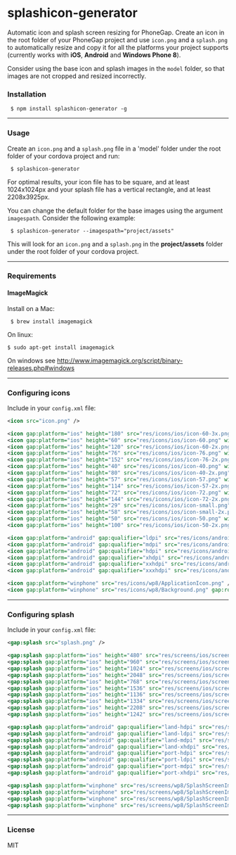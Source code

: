 # splashicon-generator

Automatic icon and splash screen resizing for PhoneGap. Create an icon in the root folder of your PhoneGap project and use ```icon.png``` and a ```splash.png``` to automatically resize and copy it for all the platforms your project supports (currently works with **iOS**, **Android** and **Windows Phone 8**).

Consider using the base icon and splash images in the `model` folder, so that images are not cropped and resized incorrectly.

### Installation

     $ npm install splashicon-generator -g

---

### Usage

Create an ```icon.png``` and a ```splash.png``` file in a 'model' folder under the root folder of your cordova project and run:

     $ splashicon-generator

For optimal results, your icon file has to be square, and at least 1024x1024px and your splash file has a vertical rectangle, and at least 2208x3925px.

You can change the default folder for the base images using the argument `imagespath`. Consider the following example:

     $ splashicon-generator --imagespath="project/assets"

This will look for an ```icon.png``` and a ```splash.png``` in the **project/assets** folder under the root folder of your cordova project.

---

### Requirements

#### ImageMagick

Install on a Mac:

     $ brew install imagemagick

On linux:

    $ sudo apt-get install imagemagick

On windows see http://www.imagemagick.org/script/binary-releases.php#windows

---

### Configuring icons

Include in your ```config.xml``` file:

```xml
<icon src="icon.png" />

<icon gap:platform="ios" height="180" src="res/icons/ios/icon-60-3x.png" width="180" />
<icon gap:platform="ios" height="60" src="res/icons/ios/icon-60.png" width="60" />
<icon gap:platform="ios" height="120" src="res/icons/ios/icon-60-2x.png" width="120" />
<icon gap:platform="ios" height="76" src="res/icons/ios/icon-76.png" width="76" />
<icon gap:platform="ios" height="152" src="res/icons/ios/icon-76-2x.png" width="152" />
<icon gap:platform="ios" height="40" src="res/icons/ios/icon-40.png" width="40" />
<icon gap:platform="ios" height="80" src="res/icons/ios/icon-40-2x.png" width="80" />
<icon gap:platform="ios" height="57" src="res/icons/ios/icon-57.png" width="57" />
<icon gap:platform="ios" height="114" src="res/icons/ios/icon-57-2x.png" width="114" />
<icon gap:platform="ios" height="72" src="res/icons/ios/icon-72.png" width="72" />
<icon gap:platform="ios" height="144" src="res/icons/ios/icon-72-2x.png" width="144" />
<icon gap:platform="ios" height="29" src="res/icons/ios/icon-small.png" width="29" />
<icon gap:platform="ios" height="58" src="res/icons/ios/icon-small-2x.png" width="58" />
<icon gap:platform="ios" height="50" src="res/icons/ios/icon-50.png" width="50" />
<icon gap:platform="ios" height="100" src="res/icons/ios/icon-50-2x.png" width="100" />

<icon gap:platform="android" gap:qualifier="ldpi" src="res/icons/android/icon-36-ldpi.png" />
<icon gap:platform="android" gap:qualifier="mdpi" src="res/icons/android/icon-48-mdpi.png" />
<icon gap:platform="android" gap:qualifier="hdpi" src="res/icons/android/icon-72-hdpi.png" />
<icon gap:platform="android" gap:qualifier="xhdpi" src="res/icons/android/icon-96-xhdpi.png" />
<icon gap:platform="android" gap:qualifier="xxhdpi" src="res/icons/android/icon-144-xxhdpi.png" />
<icon gap:platform="android" gap:qualifier="xxxhdpi" src="res/icons/android/icon-192-xxxhdpi.png" />

<icon gap:platform="winphone" src="res/icons/wp8/ApplicationIcon.png" />
<icon gap:platform="winphone" src="res/icons/wp8/Background.png" gap:role="background" />

```

---

### Configuring splash

Include in your ```config.xml``` file:

```xml
<gap:splash src="splash.png" />

<gap:splash gap:platform="ios" height="480" src="res/screens/ios/screen-iphone-portrait.png" width="320" />
<gap:splash gap:platform="ios" height="960" src="res/screens/ios/screen-iphone-portrait-2x.png" width="640" />
<gap:splash gap:platform="ios" height="1024" src="res/screens/ios/screen-ipad-portrait.png" width="768" />
<gap:splash gap:platform="ios" height="2048" src="res/screens/ios/screen-ipad-portrait-2x.png" width="1536" />
<gap:splash gap:platform="ios" height="768" src="res/screens/ios/screen-ipad-landscape.png" width="1024" />
<gap:splash gap:platform="ios" height="1536" src="res/screens/ios/screen-ipad-landscape-2x.png" width="2048" />
<gap:splash gap:platform="ios" height="1136" src="res/screens/ios/screen-iphone-568h-2x.png" width="640" />
<gap:splash gap:platform="ios" height="1334" src="res/screens/ios/screen-iphone-portrait-667h.png" width="750" />
<gap:splash gap:platform="ios" height="2208" src="res/screens/ios/screen-iphone-portrait-736h.png" width="1242" />
<gap:splash gap:platform="ios" height="1242" src="res/screens/ios/screen-iphone-landscape-736h.png" width="2208" />

<gap:splash gap:platform="android" gap:qualifier="land-hdpi" src="res/screens/android/screen-hdpi-landscape.png" />
<gap:splash gap:platform="android" gap:qualifier="land-ldpi" src="res/screens/android/screen-ldpi-landscape.png" />
<gap:splash gap:platform="android" gap:qualifier="land-mdpi" src="res/screens/android/screen-mdpi-landscape.png" />
<gap:splash gap:platform="android" gap:qualifier="land-xhdpi" src="res/screens/android/screen-xhdpi-landscape.png" />
<gap:splash gap:platform="android" gap:qualifier="port-hdpi" src="res/screens/android/screen-hdpi-portrait.png" />
<gap:splash gap:platform="android" gap:qualifier="port-ldpi" src="res/screens/android/screen-ldpi-portrait.png" />
<gap:splash gap:platform="android" gap:qualifier="port-mdpi" src="res/screens/android/screen-mdpi-portrait.png" />
<gap:splash gap:platform="android" gap:qualifier="port-xhdpi" src="res/screens/android/screen-xhdpi-portrait.png" />

<gap:splash gap:platform="winphone" src="res/screens/wp8/SplashScreenImage.jpg" />
<gap:splash gap:platform="winphone" src="res/screens/wp8/SplashScreenImage.screen-720p.jpg" />
<gap:splash gap:platform="winphone" src="res/screens/wp8/SplashScreenImage.screen-WVGA.jpg" />
<gap:splash gap:platform="winphone" src="res/screens/wp8/SplashScreenImage.screen-WXGA.jpg" />
```

---

### License

MIT

